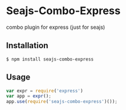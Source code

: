 # Seajs-Combo-Express

combo plugin for express (just for seajs)


## Installation

```
$ npm install seajs-combo-express
```


## Usage

```js
var expr = require('express')
var app = expr();
app.use(require('seajs-combo-express')());
```
